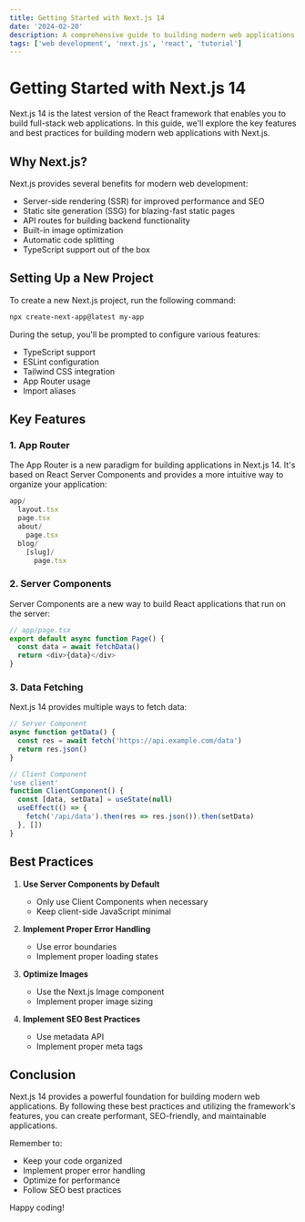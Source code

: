 ```yaml
---
title: Getting Started with Next.js 14
date: '2024-02-20'
description: A comprehensive guide to building modern web applications with Next.js 14
tags: ['web development', 'next.js', 'react', 'tutorial']
---
```


# Getting Started with Next.js 14

Next.js 14 is the latest version of the React framework that enables you to build full-stack web applications. In this guide, we'll explore the key features and best practices for building modern web applications with Next.js.

## Why Next.js?

Next.js provides several benefits for modern web development:

- Server-side rendering (SSR) for improved performance and SEO
- Static site generation (SSG) for blazing-fast static pages
- API routes for building backend functionality
- Built-in image optimization
- Automatic code splitting
- TypeScript support out of the box

## Setting Up a New Project

To create a new Next.js project, run the following command:

```bash
npx create-next-app@latest my-app
```

During the setup, you'll be prompted to configure various features:

- TypeScript support
- ESLint configuration
- Tailwind CSS integration
- App Router usage
- Import aliases

## Key Features

### 1. App Router

The App Router is a new paradigm for building applications in Next.js 14. It's based on React Server Components and provides a more intuitive way to organize your application:

```typescript
app/
  layout.tsx
  page.tsx
  about/
    page.tsx
  blog/
    [slug]/
      page.tsx
```

### 2. Server Components

Server Components are a new way to build React applications that run on the server:

```typescript
// app/page.tsx
export default async function Page() {
  const data = await fetchData()
  return <div>{data}</div>
}
```

### 3. Data Fetching

Next.js 14 provides multiple ways to fetch data:

```typescript
// Server Component
async function getData() {
  const res = await fetch('https://api.example.com/data')
  return res.json()
}

// Client Component
'use client'
function ClientComponent() {
  const [data, setData] = useState(null)
  useEffect(() => {
    fetch('/api/data').then(res => res.json()).then(setData)
  }, [])
}
```

## Best Practices

1. **Use Server Components by Default**
   - Only use Client Components when necessary
   - Keep client-side JavaScript minimal

2. **Implement Proper Error Handling**
   - Use error boundaries
   - Implement proper loading states

3. **Optimize Images**
   - Use the Next.js Image component
   - Implement proper image sizing

4. **Implement SEO Best Practices**
   - Use metadata API
   - Implement proper meta tags

## Conclusion

Next.js 14 provides a powerful foundation for building modern web applications. By following these best practices and utilizing the framework's features, you can create performant, SEO-friendly, and maintainable applications.

Remember to:
- Keep your code organized
- Implement proper error handling
- Optimize for performance
- Follow SEO best practices

Happy coding! 
